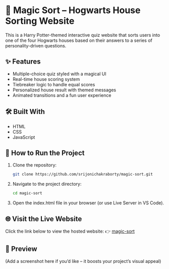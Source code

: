 # 🧙 Magic Sort – Hogwarts House Sorting Website

This is a Harry Potter-themed interactive quiz website that sorts users into one of the four Hogwarts houses based on their answers to a series of personality-driven questions.

## ✨ Features

- Multiple-choice quiz styled with a magical UI
- Real-time house scoring system
- Tiebreaker logic to handle equal scores
- Personalized house result with themed messages
- Animated transitions and a fun user experience

## 🛠️ Built With

- HTML  
- CSS  
- JavaScript  

## 🚀 How to Run the Project

1. Clone the repository:
   ```bash
   git clone https://github.com/srijonichakraborty/magic-sort.git

2. Navigate to the project directory:
   ```bash
   cd magic-sort
3. Open the index.html file in your browser (or use Live Server in VS Code).

## 🌐 Visit the Live Website
Click the link below to view the hosted website:
👉 [magic-sort](https://magicsort.netlify.app/)

## 📸 Preview
(Add a screenshot here if you’d like – it boosts your project’s visual appeal)

